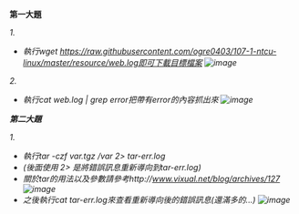 ﻿<strong>第一大題</strong>

<em>1.<em>
+ 執行wget https://raw.githubusercontent.com/ogre0403/107-1-ntcu-linux/master/resource/web.log即可下載目標檔案
![image](https://github.com/j6s94e04/107-1-ntcu-linux/blob/HW-7/ACS107103/kali-2018-12-04-20-32-15.png)

<em>2.<em>
+ 執行cat web.log | grep error把帶有error的內容抓出來
![image](https://github.com/j6s94e04/107-1-ntcu-linux/blob/HW-7/ACS107103/kali-2018-12-04-20-35-30.png)

<strong>第二大題</strong>

<em>1.<em>
+ 執行tar -czf var.tgz /var 2> tar-err.log
+ (後面使用 2> 是將錯誤訊息重新導向到tar-err.log)
+ 關於tar的用法以及參數請參考http://www.vixual.net/blog/archives/127
![image](https://github.com/j6s94e04/107-1-ntcu-linux/blob/HW-7/ACS107103/kali-2018-12-04-20-48-08.png)
+ 之後執行cat tar-err.log來查看重新導向後的錯誤訊息(還滿多的...)
![image](https://github.com/j6s94e04/107-1-ntcu-linux/blob/HW-7/ACS107103/kali-2018-12-04-20-48-46.png)

